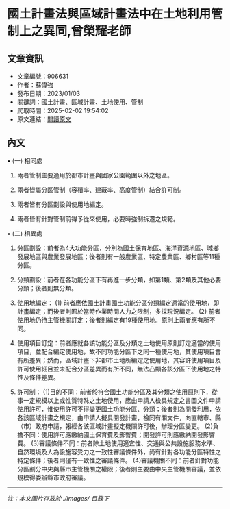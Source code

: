 # 國土計畫法與區域計畫法中在土地利用管制上之異同,曾榮耀老師

## 文章資訊
- 文章編號：906631
- 作者：蘇偉強
- 發布日期：2023/01/03
- 關鍵詞：國土計畫、區域計畫、土地使用、管制
- 爬取時間：2025-02-02 19:54:02
- 原文連結：[閱讀原文](https://real-estate.get.com.tw/Columns/detail.aspx?no=906631)

## 內文
• (一) 相同處

1. 兩者管制主要適用於都市計畫與國家公園範圍以外之地區。

2. 兩者皆屬分區管制（容積率、建蔽率、高度管制）結合許可制。

3. 兩者皆有分區劃設與使用地編定。

4. 兩者皆有針對管制前得予從來使用，必要時強制拆遷之規範。

• (二) 相異處

1. 分區劃設：前者為4大功能分區，分別為國土保育地區、海洋資源地區、城鄉發展地區與農業發展地區；後者則有一般農業區、特定農業區、鄉村區等11種分區。

2. 分類劃設：前者在各功能分區下有再進一步分類，如第1類、第2類及其他必要分類；後者則無分類。

3. 使用地編定： (1) 前者應依國土計畫國土功能分區分類編定適當的使用地，即計畫編定；而後者則囿於當時作業時間人力之限制，多採現況編定。 (2) 前者使用地仍待主管機關訂定；後者則編定有19種使用地。原則上兩者應有所不同。

4. 使用項目訂定：前者應就各該功能分區及分類之土地使用原則訂定適當的使用項目，並配合編定使用地，故不同功能分區下之同一種使用地，其使用項目會有所差異；然而，區域計畫下非都市土地所編定之使用地，其容許使用項目及許可使用細目並未配合分區差異而有所不同，無法凸顯各該分區下使用地之特性及條件差異。

5. 許可制： (1)目的不同：前者於符合國土功能分區及其分類之使用原則下，從事一定規模以上或性質特殊之土地使用，應由申請人檢具規定之書圖文件申請使用許可，惟使用許可不得變更國土功能分區、分類；後者則為開發利用，依各該區域計畫之規定，由申請人擬具開發計畫，檢同有關文件，向直轄市、縣（市）政府申請，報經各該區域計畫擬定機關許可後，辦理分區變更。 (2)負擔不同：使用許可應繳納國土保育費及影響費；開發許可則應繳納開發影響費。 (3)審議條件不同：前者除土地使用適宜性、交通與公共設施服務水準、自然環境及人為設施容受力之一致性審議條件外，尚有針對各功能分區特性之特定條件；後者則僅有一致性之審議條件。 (4)審議機關不同：前者針對功能分區劃分中央與縣市主管機關之權限；後者則主要由中央主管機關審議，並依規模得委辦縣市政府審議。
---
*注：本文圖片存放於 ./images/ 目錄下*

